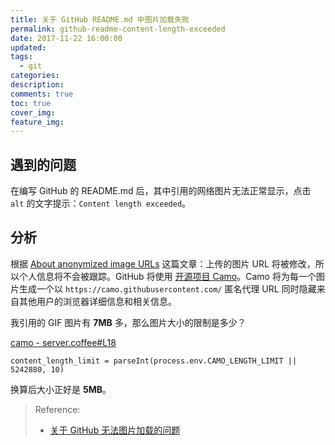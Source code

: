 ```yaml
---
title: 关于 GitHub README.md 中图片加载失败
permalink: github-readme-content-length-exceeded
date: 2017-11-22 16:00:00
updated:
tags:
  - git
categories:
description:
comments: true
toc: true
cover_img:
feature_img:
---
```


## 遇到的问题

在编写 GitHub 的 README.md 后，其中引用的网络图片无法正常显示，点击 `alt` 的文字提示：`Content length exceeded`。

<!-- more -->

## 分析

根据 [About anonymized image URLs](https://help.github.com/articles/about-anonymized-image-urls/) 这篇文章：上传的图片 URL 将被修改，所以个人信息将不会被跟踪。GitHub 将使用 [开源项目 Camo](https://github.com/atmos/camo)。Camo 将为每一个图片生成一个以 `https://camo.githubusercontent.com/` 匿名代理 URL 同时隐藏来自其他用户的浏览器详细信息和相关信息。

我引用的 GIF 图片有 **7MB** 多，那么图片大小的限制是多少？

[camo - server.coffee#L18](https://github.com/atmos/camo/blob/master/server.coffee#L18)

```
content_length_limit = parseInt(process.env.CAMO_LENGTH_LIMIT || 5242880, 10)
```

换算后大小正好是 **5MB**。

> Reference:
>
> - [关于 GitHub 无法图片加载的问题](http://soyaine.cn/blog/2016/12/31/soyaine-daily-070)
